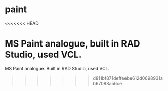 # paint
<<<<<<< HEAD

MS Paint analogue, built in RAD Studio, used VCL.
=======
MS Paint analogue. Built in RAD Studio, used VCL.
>>>>>>> d811bf871deffeebe612d0698931ab67088a56ce
